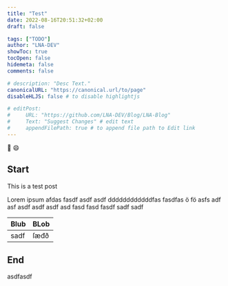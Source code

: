 ```yaml
---
title: "Test"
date: 2022-08-16T20:51:32+02:00
draft: false

tags: ["TODO"]
author: "LNA-DEV"
showToc: true
tocOpen: false
hidemeta: false
comments: false

# description: "Desc Text."
canonicalURL: "https://canonical.url/to/page"
disableHLJS: false # to disable highlightjs

# editPost:
#     URL: "https://github.com/LNA-DEV/Blog/LNA-Blog"
#     Text: "Suggest Changes" # edit text
#     appendFilePath: true # to append file path to Edit link
---
```


👋
😄
## Start

This is a test post

Lorem ipsum afdas fasdf asdf asdf ddddddddddddfas fasdfas ö fö asfs adf asf asdf asdf asdf asd fasd fasd fasdf sadf sadf

|Blub|BLob|
|---|---|
|sadf|ſæđð|

## End

asdfasdf
